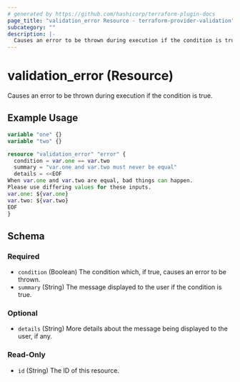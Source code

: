 ```yaml
---
# generated by https://github.com/hashicorp/terraform-plugin-docs
page_title: "validation_error Resource - terraform-provider-validation"
subcategory: ""
description: |-
  Causes an error to be thrown during execution if the condition is true.
---
```


# validation_error (Resource)

Causes an error to be thrown during execution if the condition is true.

## Example Usage

```terraform
variable "one" {}
variable "two" {}

resource "validation_error" "error" {
  condition = var.one == var.two
  summary = "var.one and var.two must never be equal"
  details = <<EOF
When var.one and var.two are equal, bad things can happen.
Please use differing values for these inputs.
var.one: ${var.one}
var.two: ${var.two}
EOF
}
```

<!-- schema generated by tfplugindocs -->
## Schema

### Required

- `condition` (Boolean) The condition which, if true, causes an error to be thrown.
- `summary` (String) The message displayed to the user if the condition is true.

### Optional

- `details` (String) More details about the message being displayed to the user, if any.

### Read-Only

- `id` (String) The ID of this resource.


